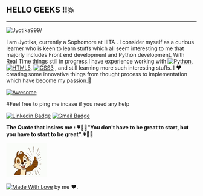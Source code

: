 ## HELLO GEEKS !!:boom:



----------------------------------------------------------------------------------------------------------
<p align="left"> <img src=https://komarev.com/ghpvc/?username=Jyotika999 alt=Jyotika999/></p>

I am Jyotika, currently a Sophomore at IIITA . I consider myself as a curious learner who is keen to learn stuffs which all seem interesting to me that majorly includes Front end development and Python development.
With Real Time things still in progress.I have experience working with  [![Python](https://img.shields.io/badge/-Python-black?style=flat-square&logo=Python)](), [![HTML5](https://img.shields.io/badge/-HTML5-E34F26?style=flat-square&logo=html5&logoColor=white)](), [![CSS3](https://img.shields.io/badge/-CSS3-1572B6?style=flat-square&logo=css3)]()
, and still learning more such interesting stuffs.
I :heart: creating some innovative things from thought process to implementation which have become my passion.:star2:



[![Awesome](https://cdn.rawgit.com/sindresorhus/awesome/d7305f38d29fed78fa85652e3a63e154dd8e8829/media/badge.svg)](https://github.com/Jyotika999)


#Feel free to ping me incase if you need any help 


[![Linkedin Badge](https://img.shields.io/badge/-LinkedIn-blue?style=flat-square&logo=Linkedin&logoColor=white&link=https://www.linkedin.com/in/jyotika-bhatti-a384a0194/)](https://www.linkedin.com/in/jyotika-bhatti-a384a0194/)  [![Gmail Badge](https://img.shields.io/badge/-Gmail-c14438?style=flat-square&logo=Gmail&logoColor=white&link=mailto:Jyotika9september@gmail.com)](mailto:Jyotika9september@gmail.com)

**The Quote that insires me :
:heartpulse::green_heart::blue_heart:"You don't have to be great to start, but you have to start to be great".:heartpulse::green_heart::blue_heart:**

<img src="two.gif">

[![Made With Love](https://img.shields.io/badge/Made%20With-Love-orange.svg)](https://github.com/Jyotika999) by me :heart:.
